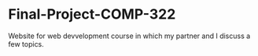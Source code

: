 # Final-Project-COMP-322
Website for web devvelopment course in which my partner and I discuss a few topics.
